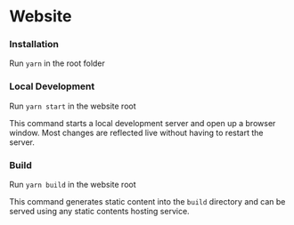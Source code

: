# Website

### Installation

Run `yarn` in the root folder

### Local Development

Run `yarn start` in the website root

This command starts a local development server and open up a browser window. Most changes are reflected live without having to restart the server.

### Build

Run `yarn build` in the website root

This command generates static content into the `build` directory and can be served using any static contents hosting service.
